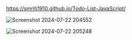 https://smriti1910.github.io/Todo-List-JavaScript/


![Screenshot 2024-07-22 204552](https://github.com/user-attachments/assets/0350ef50-2c82-4861-a685-5a7059fdf5eb)

![Screenshot 2024-07-22 205248](https://github.com/user-attachments/assets/4f1f8141-bf4f-4c56-8bd5-10a6996acef8)

